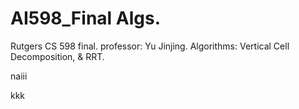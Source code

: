 # AI598_Final Algs.
Rutgers CS 598 final. professor: Yu Jinjing. Algorithms: Vertical Cell Decomposition, &amp; RRT.

naiii

kkk